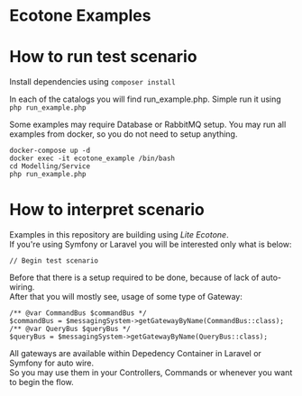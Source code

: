 # Ecotone Examples

# How to run test scenario

Install dependencies using `composer install`

In each of the catalogs you will find run_example.php.
Simple run it using `php run_example.php`  

Some examples may require Database or RabbitMQ setup. You may run all examples from docker, so you do not need to setup anything.

    docker-compose up -d
    docker exec -it ecotone_example /bin/bash
    cd Modelling/Service
    php run_example.php

# How to interpret scenario

Examples in this repository are building using *Lite Ecotone*.  
If you're using Symfony or Laravel you will be interested only what is below: 

    // Begin test scenario

Before that there is a setup required to be done, because of lack of auto-wiring.  
After that you will mostly see, usage of some type of Gateway:  

    /** @var CommandBus $commandBus */
    $commandBus = $messagingSystem->getGatewayByName(CommandBus::class);
    /** @var QueryBus $queryBus */
    $queryBus = $messagingSystem->getGatewayByName(QueryBus::class);
    
All gateways are available within Depedency Container in Laravel or Symfony for auto wire.  
So you may use them in your Controllers, Commands or whenever you want to begin the flow.


 
